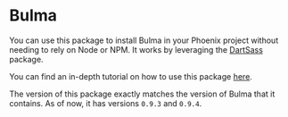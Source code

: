 # Bulma

You can use this package to install Bulma in your Phoenix project without needing to rely on Node or NPM.
It works by leveraging the [DartSass](https://github.com/cargosense/dart_sass) package.

You can find an in-depth tutorial on how to use this package [here](https://kevinlang.me/bulma-phoenix-1-6).

The version of this package exactly matches the version of Bulma that it contains. As of now, it has versions `0.9.3` and `0.9.4`.
